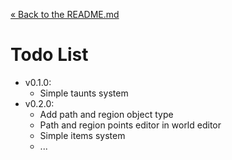 [&laquo; Back to the README.md](../README.md)

# Todo List
- v0.1.0:
    - Simple taunts system
- v0.2.0:
    - Add path and region object type
    - Path and region points editor in world editor
    - Simple items system
    - ...
